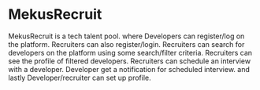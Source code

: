 # MekusRecruit

MekusRecruit is a tech talent pool. 
where Developers can register/log on the platform.
Recruiters can also register/login.
Recruiters can search for developers on the platform using some search/filter criteria.
Recruiters can see the profile of filtered developers.
Recruiters can schedule an interview with a developer.
Developer get a notification for scheduled interview.
and lastly Developer/recruiter can set up profile.
